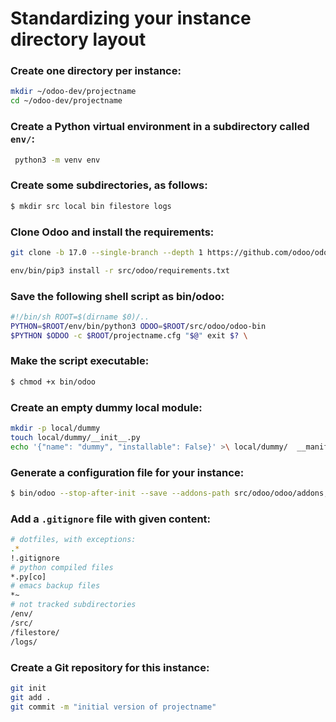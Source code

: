 # Standardizing your instance directory layout

### Create one directory per instance:

```bash
mkdir ~/odoo-dev/projectname
cd ~/odoo-dev/projectname
```

### Create a Python virtual environment in a subdirectory called `env/`:
```bash
 python3 -m venv env
```

### Create some subdirectories, as follows:

```bash
$ mkdir src local bin filestore logs
```

### Clone Odoo and install the requirements:
```bash
git clone -b 17.0 --single-branch --depth 1 https://github.com/odoo/odoo.git src/odoo
```

```bash
env/bin/pip3 install -r src/odoo/requirements.txt
```

### Save the following shell script as bin/odoo:
```bash
#!/bin/sh ROOT=$(dirname $0)/..
PYTHON=$ROOT/env/bin/python3 ODOO=$ROOT/src/odoo/odoo-bin
$PYTHON $ODOO -c $ROOT/projectname.cfg "$@" exit $? \
```

### Make the script executable:
```bash
$ chmod +x bin/odoo
```

### Create an empty dummy local module:
```bash
mkdir -p local/dummy
touch local/dummy/__init__.py
echo '{"name": "dummy", "installable": False}' >\ local/dummy/  __manifest__.py
```

### Generate a configuration file for your instance:
```bash
$ bin/odoo --stop-after-init --save --addons-path src/odoo/odoo/addons,src/odoo/addons,local --data-dir filestore
```

### Add a `.gitignore` file with given content:
```bash
# dotfiles, with exceptions:
.*
!.gitignore
# python compiled files
*.py[co]
# emacs backup files
*~
# not tracked subdirectories
/env/
/src/
/filestore/
/logs/
```

### Create a Git repository for this instance:
 ```bash
git init
git add .
git commit -m "initial version of projectname"
```
